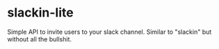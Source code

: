 # slackin-lite
Simple API to invite users to your slack channel. Similar to "slackin" but without all the bullshit.
